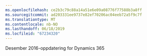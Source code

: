 ```yaml
---
ms.openlocfilehash: ce2b3c79c88a14a51e6e09a08776f77588b3a8ff
ms.sourcegitcommit: ad203331ee9737e82ef70206ac04eeb72a5f9c7f
ms.translationtype: MT
ms.contentlocale: nb-NO
ms.lasthandoff: 06/18/2019
ms.locfileid: "67234320"
---
```

Desember 2016-oppdatering for Dynamics 365